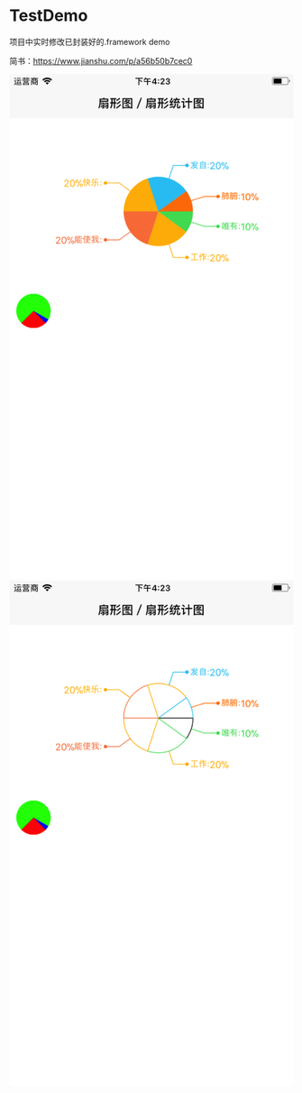 # TestDemo
项目中实时修改已封装好的.framework demo

简书：https://www.jianshu.com/p/a56b50b7cec0

![演示图片1](https://github.com/diankuanghuolong/TestDemo/blob/master/Test/showImgs/1.png)
![演示图片2](https://github.com/diankuanghuolong/TestDemo/blob/master/Test/showImgs/2.png)
